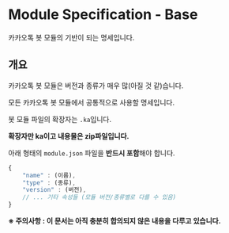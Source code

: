 # Module Specification - Base
카카오톡 봇 모듈의 기반이 되는 명세입니다.



## 개요

카카오톡 봇 모듈은 버전과 종류가 매우 많(아질 것 같)습니다.

모든 카카오톡 봇 모듈에서 공통적으로 사용할 명세입니다.



봇 모듈 파일의 확장자는 `.ka`입니다.

**확장자만 ka이고 내용물은 zip파일입니다.**



아래 형태의 `module.json` 파일을 **반드시 포함**해야 합니다.

```javascript
{
    "name" : (이름),
    "type" : (종류),
    "version" : (버전),
    // ... 기타 속성들 (모듈 버전/종류별로 다를 수 있음)
}
```



**※ 주의사항 : 이 문서는 아직 충분히 합의되지 않은 내용을 다루고 있습니다.**